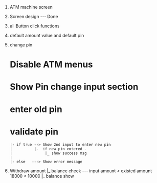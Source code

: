 1.  ATM machine screen
    <!-- 2. multiple users : {username, account number} -->
    <!-- 3. date implementation -->
2.  Screen design --- Done
3.  all Button click functions
4.  default amount value and default pin
5.  change pin

    # Disable ATM menus

    # Show Pin change input section

    # enter old pin

    # validate pin

        |- if true --> Show 2nd input to enter new pin
        |          |-  if new pin entered -
        |               |_ show success msg
        |
        |- else   ---> Show error message

6.  Withdraw amount
    |_ balance check --- input amount < existed amount 18000 < 10000
    |_ balance show
